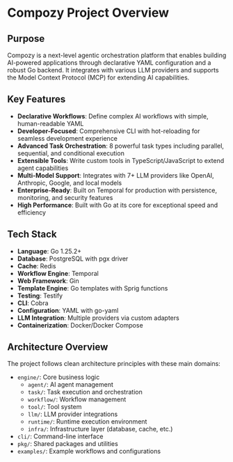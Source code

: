 # Compozy Project Overview

## Purpose

Compozy is a next-level agentic orchestration platform that enables building AI-powered applications through declarative YAML configuration and a robust Go backend. It integrates with various LLM providers and supports the Model Context Protocol (MCP) for extending AI capabilities.

## Key Features

- **Declarative Workflows**: Define complex AI workflows with simple, human-readable YAML
- **Developer-Focused**: Comprehensive CLI with hot-reloading for seamless development experience
- **Advanced Task Orchestration**: 8 powerful task types including parallel, sequential, and conditional execution
- **Extensible Tools**: Write custom tools in TypeScript/JavaScript to extend agent capabilities
- **Multi-Model Support**: Integrates with 7+ LLM providers like OpenAI, Anthropic, Google, and local models
- **Enterprise-Ready**: Built on Temporal for production with persistence, monitoring, and security features
- **High Performance**: Built with Go at its core for exceptional speed and efficiency

## Tech Stack

- **Language**: Go 1.25.2+
- **Database**: PostgreSQL with pgx driver
- **Cache**: Redis
- **Workflow Engine**: Temporal
- **Web Framework**: Gin
- **Template Engine**: Go templates with Sprig functions
- **Testing**: Testify
- **CLI**: Cobra
- **Configuration**: YAML with go-yaml
- **LLM Integration**: Multiple providers via custom adapters
- **Containerization**: Docker/Docker Compose

## Architecture Overview

The project follows clean architecture principles with these main domains:

- `engine/`: Core business logic
  - `agent/`: AI agent management
  - `task/`: Task execution and orchestration
  - `workflow/`: Workflow management
  - `tool/`: Tool system
  - `llm/`: LLM provider integrations
  - `runtime/`: Runtime execution environment
  - `infra/`: Infrastructure layer (database, cache, etc.)
- `cli/`: Command-line interface
- `pkg/`: Shared packages and utilities
- `examples/`: Example workflows and configurations
